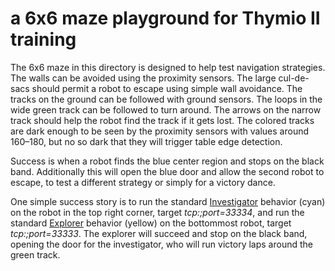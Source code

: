 # a 6x6 maze playground for Thymio II training

The 6x6 maze in this directory is designed to help test navigation strategies. The walls can be avoided using the proximity sensors. The large cul-de-sacs should permit a robot to escape using simple wall avoidance. The tracks on the ground can be followed with ground sensors. The loops in the wide green track can be followed to turn around. The arrows on the narrow track should help the robot find the track if it gets lost. The colored tracks are dark enough to be seen by the proximity sensors with values around 160–180, but no so dark that they will trigger table edge detection.

Success is when a robot finds the blue center region and stops on the black band. Additionally this will open the blue door and allow the second robot to escape, to test a different strategy or simply for a victory dance.

One simple success story is to run the standard [Investigator](https://www.thymio.org/en:thymiobehaviourinvestigator) behavior (cyan) on the robot in the top right corner, target _tcp:;port=33334_, and run the standard [Explorer](https://www.thymio.org/en:thymiobehaviourexplorer) behavior (yellow) on the bottommost robot, target _tcp:;port=33333_. The explorer will succeed and stop on the black band, opening the door for the investigator, who will run victory laps around the green track.
